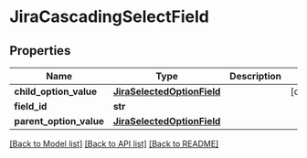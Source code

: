 # JiraCascadingSelectField

## Properties
Name | Type | Description | Notes
------------ | ------------- | ------------- | -------------
**child_option_value** | [**JiraSelectedOptionField**](JiraSelectedOptionField.md) |  | [optional] 
**field_id** | **str** |  | 
**parent_option_value** | [**JiraSelectedOptionField**](JiraSelectedOptionField.md) |  | 

[[Back to Model list]](../README.md#documentation-for-models) [[Back to API list]](../README.md#documentation-for-api-endpoints) [[Back to README]](../README.md)

